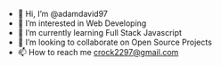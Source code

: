- 👋 Hi, I’m @adamdavid97
- 👀 I’m interested in Web Developing
- 🌱 I’m currently learning Full Stack Javascript
- 💞️ I’m looking to collaborate on Open Source Projects
- 📫 How to reach me crock2297@gmail.com

<!---
adamdavid97/adamdavid97 is a ✨ special ✨ repository because its `README.md` (this file) appears on your GitHub profile.
You can click the Preview link to take a look at your changes.
--->
